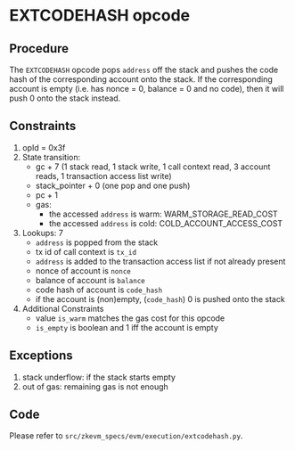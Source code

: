 # EXTCODEHASH opcode

## Procedure

The `EXTCODEHASH` opcode pops `address` off the stack and pushes the code hash
of the corresponding account onto the stack. If the corresponding account is
empty (i.e. has nonce = 0, balance = 0 and no code), then it will push 0 onto
the stack instead.

## Constraints

1. opId = 0x3f
2. State transition:
   - gc + 7 (1 stack read, 1 stack write, 1 call context read, 3 account reads,
             1 transaction access list write)
   - stack_pointer + 0 (one pop and one push)
   - pc + 1
   - gas:
     - the accessed `address` is warm: WARM_STORAGE_READ_COST
     - the accessed `address` is cold: COLD_ACCOUNT_ACCESS_COST
3. Lookups: 7
   - `address` is popped from the stack
   - tx id of call context is `tx_id`
   - `address` is added to the transaction access list if not already present
   - nonce of account is `nonce`
   - balance of account is `balance`
   - code hash of account is `code_hash`
   - if the account is (non)empty, (`code_hash`) 0 is pushed onto the stack
4. Additional Constraints
   - value `is_warm` matches the gas cost for this opcode
   - `is_empty` is boolean and 1 iff the account is empty

## Exceptions

1. stack underflow: if the stack starts empty
2. out of gas: remaining gas is not enough

## Code

Please refer to `src/zkevm_specs/evm/execution/extcodehash.py`.
